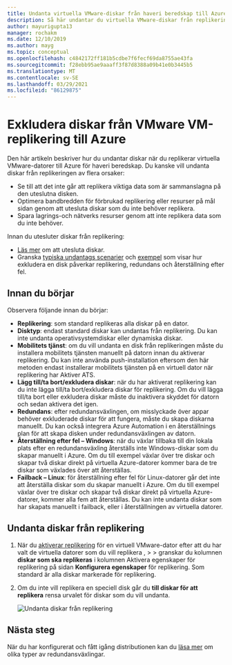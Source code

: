 ```yaml
---
title: Undanta virtuella VMware-diskar från haveri beredskap till Azure med Azure Site Recovery
description: Så här undantar du virtuella VMware-diskar från replikering till Azure med Azure Site Recovery.
author: mayurigupta13
manager: rochakm
ms.date: 12/10/2019
ms.author: mayg
ms.topic: conceptual
ms.openlocfilehash: c4842172ff181b5cdbe7f6fecf69da8755ae43fa
ms.sourcegitcommit: f28ebb95ae9aaaff3f87d8388a09b41e0b3445b5
ms.translationtype: MT
ms.contentlocale: sv-SE
ms.lasthandoff: 03/29/2021
ms.locfileid: "86129875"
---
```

# <a name="exclude-disks-from-vmware-vm-replication-to-azure"></a>Exkludera diskar från VMware VM-replikering till Azure

Den här artikeln beskriver hur du undantar diskar när du replikerar virtuella VMware-datorer till Azure för haveri beredskap. Du kanske vill undanta diskar från replikeringen av flera orsaker:

- Se till att det inte går att replikera viktiga data som är sammanslagna på den uteslutna disken.
- Optimera bandbredden för förbrukad replikering eller resurser på mål sidan genom att utesluta diskar som du inte behöver replikera.
- Spara lagrings-och nätverks resurser genom att inte replikera data som du inte behöver.

Innan du utesluter diskar från replikering:

- [Läs mer](exclude-disks-replication.md) om att utesluta diskar.
- Granska [typiska undantags scenarier](exclude-disks-replication.md#typical-scenarios) och [exempel](exclude-disks-replication.md#example-1-exclude-the-sql-server-tempdb-disk) som visar hur exkludera en disk påverkar replikering, redundans och återställning efter fel.

## <a name="before-you-start"></a>Innan du börjar

 Observera följande innan du börjar:

- **Replikering**: som standard replikeras alla diskar på en dator.
- **Disktyp**: endast standard diskar kan undantas från replikering. Du kan inte undanta operativsystemdiskar eller dynamiska diskar.
- **Mobilitets tjänst**: om du vill undanta en disk från replikeringen måste du installera mobilitets tjänsten manuellt på datorn innan du aktiverar replikering. Du kan inte använda push-installation eftersom den här metoden endast installerar mobilitets tjänsten på en virtuell dator när replikering har Aktiver ATS.  
- **Lägg till/ta bort/exkludera diskar**: när du har aktiverat replikering kan du inte lägga till/ta bort/exkludera diskar för replikering. Om du vill lägga till/ta bort eller exkludera diskar måste du inaktivera skyddet för datorn och sedan aktivera det igen.
- **Redundans**: efter redundansväxlingen, om misslyckade över appar behöver exkluderade diskar för att fungera, måste du skapa diskarna manuellt. Du kan också integrera Azure Automation i en återställnings plan för att skapa disken under redundansväxlingen av datorn.
- **Återställning efter fel – Windows**: när du växlar tillbaka till din lokala plats efter en redundansväxling återställs inte Windows-diskar som du skapar manuellt i Azure. Om du till exempel växlar över tre diskar och skapar två diskar direkt på virtuella Azure-datorer kommer bara de tre diskar som växlades över att återställas.
- **Failback – Linux**: för återställning efter fel för Linux-datorer går det inte att återställa diskar som du skapar manuellt i Azure. Om du till exempel växlar över tre diskar och skapar två diskar direkt på virtuella Azure-datorer, kommer alla fem att återställas. Du kan inte undanta diskar som har skapats manuellt i failback, eller i återställningen av virtuella datorer.



## <a name="exclude-disks-from-replication"></a>Undanta diskar från replikering

1. När du [aktiverar replikering](./hyper-v-azure-tutorial.md) för en virtuell VMware-dator efter att du har valt de virtuella datorer som du vill replikera ,  >    >  granskar du kolumnen **diskar som ska replikeras** i kolumnen Aktivera egenskaper för replikering på sidan **Konfigurera egenskaper** för replikering. Som standard är alla diskar markerade för replikering.
2. Om du inte vill replikera en speciell disk går du **till diskar för att replikera** rensa urvalet för diskar som du vill undanta. 

    ![Undanta diskar från replikering](./media/vmware-azure-exclude-disk/enable-replication-exclude-disk1.png)



## <a name="next-steps"></a>Nästa steg
När du har konfigurerat och fått igång distributionen kan du [läsa mer](failover-failback-overview.md) om olika typer av redundansväxlingar.
